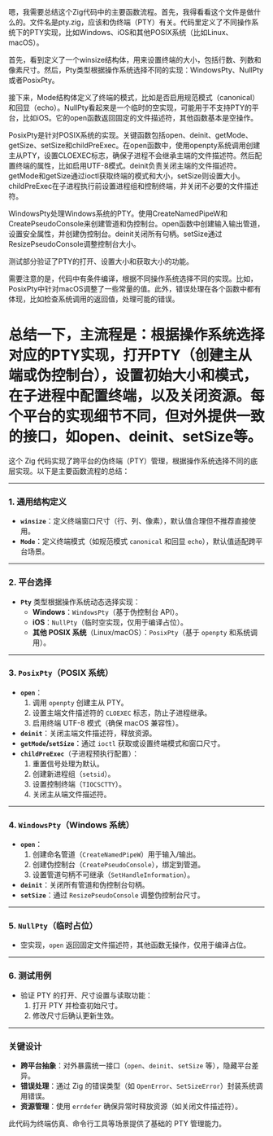 嗯，我需要总结这个Zig代码中的主要函数流程。首先，我得看看这个文件是做什么的。文件名是pty.zig，应该和伪终端（PTY）有关。代码里定义了不同操作系统下的PTY实现，比如Windows、iOS和其他POSIX系统（比如Linux、macOS）。

首先，看到定义了一个winsize结构体，用来设置终端的大小，包括行数、列数和像素尺寸。然后，Pty类型根据操作系统选择不同的实现：WindowsPty、NullPty或者PosixPty。

接下来，Mode结构体定义了终端的模式，比如是否启用规范模式（canonical）和回显（echo）。NullPty看起来是一个临时的空实现，可能用于不支持PTY的平台，比如iOS。它的open函数返回固定的文件描述符，其他函数基本是空操作。

PosixPty是针对POSIX系统的实现。关键函数包括open、deinit、getMode、getSize、setSize和childPreExec。在open函数中，使用openpty系统调用创建主从PTY，设置CLOEXEC标志，确保子进程不会继承主端的文件描述符。然后配置终端的属性，比如启用UTF-8模式。deinit负责关闭主端的文件描述符。getMode和getSize通过ioctl获取终端的模式和大小，setSize则设置大小。childPreExec在子进程执行前设置进程组和控制终端，并关闭不必要的文件描述符。

WindowsPty处理Windows系统的PTY。使用CreateNamedPipeW和CreatePseudoConsole来创建管道和伪控制台。open函数中创建输入输出管道，设置安全属性，并创建伪控制台。deinit关闭所有句柄。setSize通过ResizePseudoConsole调整控制台大小。

测试部分验证了PTY的打开、设置大小和获取大小的功能。

需要注意的是，代码中有条件编译，根据不同操作系统选择不同的实现。比如，PosixPty中针对macOS调整了一些常量的值。此外，错误处理在各个函数中都有体现，比如检查系统调用的返回值，处理可能的错误。

总结一下，主流程是：根据操作系统选择对应的PTY实现，打开PTY（创建主从端或伪控制台），设置初始大小和模式，在子进程中配置终端，以及关闭资源。每个平台的实现细节不同，但对外提供一致的接口，如open、deinit、setSize等。
================================================
这个 Zig 代码实现了跨平台的伪终端（PTY）管理，根据操作系统选择不同的底层实现。以下是主要函数流程的总结：

---

### **1. 通用结构定义**
- **`winsize`**：定义终端窗口尺寸（行、列、像素），默认值合理但不推荐直接使用。
- **`Mode`**：定义终端模式（如规范模式 `canonical` 和回显 `echo`），默认值适配跨平台场景。

---

### **2. 平台选择**
- **`Pty`** 类型根据操作系统动态选择实现：
  - **Windows**：`WindowsPty`（基于伪控制台 API）。
  - **iOS**：`NullPty`（临时空实现，仅用于编译占位）。
  - **其他 POSIX 系统**（Linux/macOS）：`PosixPty`（基于 `openpty` 和系统调用）。

---

### **3. `PosixPty`（POSIX 系统）**
- **`open`**：
  1. 调用 `openpty` 创建主从 PTY。
  2. 设置主端文件描述符的 `CLOEXEC` 标志，防止子进程继承。
  3. 启用终端 UTF-8 模式（确保 macOS 兼容性）。
- **`deinit`**：关闭主端文件描述符，释放资源。
- **`getMode`/`setSize`**：通过 `ioctl` 获取或设置终端模式和窗口尺寸。
- **`childPreExec`**（子进程预执行配置）：
  1. 重置信号处理为默认。
  2. 创建新进程组（`setsid`）。
  3. 设置控制终端（`TIOCSCTTY`）。
  4. 关闭主从端文件描述符。

---

### **4. `WindowsPty`（Windows 系统）**
- **`open`**：
  1. 创建命名管道（`CreateNamedPipeW`）用于输入/输出。
  2. 创建伪控制台（`CreatePseudoConsole`），绑定到管道。
  3. 设置管道句柄不可继承（`SetHandleInformation`）。
- **`deinit`**：关闭所有管道和伪控制台句柄。
- **`setSize`**：通过 `ResizePseudoConsole` 调整伪控制台尺寸。

---

### **5. `NullPty`（临时占位）**
- 空实现，`open` 返回固定文件描述符，其他函数无操作，仅用于编译占位。

---

### **6. 测试用例**
- 验证 PTY 的打开、尺寸设置与读取功能：
  1. 打开 PTY 并检查初始尺寸。
  2. 修改尺寸后确认更新生效。

---

### **关键设计**
- **跨平台抽象**：对外暴露统一接口（`open`、`deinit`、`setSize` 等），隐藏平台差异。
- **错误处理**：通过 Zig 的错误类型（如 `OpenError`、`SetSizeError`）封装系统调用错误。
- **资源管理**：使用 `errdefer` 确保异常时释放资源（如关闭文件描述符）。

此代码为终端仿真、命令行工具等场景提供了基础的 PTY 管理能力。